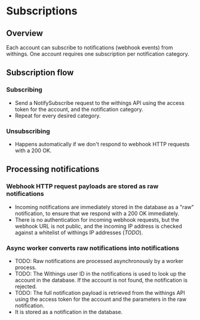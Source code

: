 # Subscriptions

## Overview

Each account can subscribe to notifications (webhook events) from withings. One account requires one subscription per notification category.

## Subscription flow

### Subscribing
- Send a NotifySubscribe request to the withings API using the access token for the account, and the notification category.
- Repeat for every desired category.

### Unsubscribing
- Happens automatically if we don't respond to webhook HTTP requests with a 200 OK.

## Processing notifications

### Webhook HTTP request payloads are stored as raw notifications
- Incoming notifications are immediately stored in the database as a "raw" notification, to ensure that we respond with a 200 OK immediately.
- There is no authentication for incoming webhook requests, but the webhook URL is not public, and the incoming IP address is checked against a whitelist of withings IP addresses (_TODO_).

### Async worker converts raw notifications into notifications
- TODO: Raw notifications are processed asynchronously by a worker process.
- TODO: The Withings user ID in the notifications is used to look up the account in the database. If the account is not found, the notification is rejected.
- TODO: The full notification payload is retrieved from the withings API using the access token for the account and the parameters in the raw notification.
- It is stored as a notification in the database.